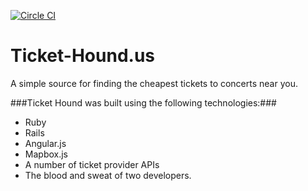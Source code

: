[![Circle CI](https://circleci.com/gh/whcarter3/Ticket-Hound.svg?style=shield&circle-token=:circle-token)](https://circleci.com/gh/whcarter3/Ticket-Hound.svg?style=shield&circle-token=:circle-token)

# Ticket-Hound.us

A simple source for finding the cheapest tickets to concerts near you.


###Ticket Hound was built using the following technologies:###

* Ruby
* Rails
* Angular.js
* Mapbox.js
* A number of ticket provider APIs
* The blood and sweat of two developers.

